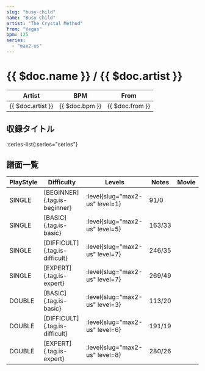 ```yaml
---
slug: "busy-child"
name: "Busy Child"
artist: "The Crystal Method"
from: "Vegas"
bpm: 125
series:
  - "max2-us"
---
```


# {{ $doc.name }} / {{ $doc.artist }}

|Artist|BPM|From|
|------|---|----|
|{{ $doc.artist }}|{{ $doc.bpm }}|{{ $doc.from }}|

## 収録タイトル

:series-list{:series="series"}

## 譜面一覧

|PlayStyle|Difficulty|Levels|Notes|Movie|
|---------|----------|------|-----|-----|
|SINGLE|[BEGINNER]{.tag.is-beginner}|:level{slug="max2-us" level=1}|91/0||
|SINGLE|[BASIC]{.tag.is-basic}|:level{slug="max2-us" level=5}|163/33||
|SINGLE|[DIFFICULT]{.tag.is-difficult}|:level{slug="max2-us" level=7}|246/35||
|SINGLE|[EXPERT]{.tag.is-expert}|:level{slug="max2-us" level=7}|269/49||
|DOUBLE|[BASIC]{.tag.is-basic}|:level{slug="max2-us" level=3}|113/20||
|DOUBLE|[DIFFICULT]{.tag.is-difficult}|:level{slug="max2-us" level=6}|191/19||
|DOUBLE|[EXPERT]{.tag.is-expert}|:level{slug="max2-us" level=8}|280/26||
